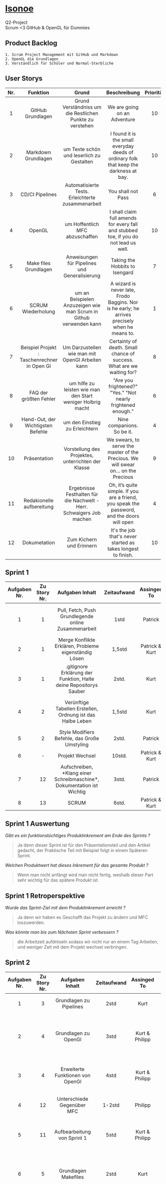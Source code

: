 # [Isonoe](https://solarsystem.nasa.gov/moons/jupiter-moons/isonoe/in-depth/ "NASA")

Q2-Project  
Scrum <3 GitHub & OpenGL für Dummies

## Product Backlog

    1. Scrum Project Management mit GitHub und Markdown
    2. OpenGL die Grundlagen
    3. Verständlich für Schüler und Normal-Sterbliche

## User Storys

|Nr. | Funktion | Grund | Beschreibung | Priorität | Schwierigkeit | Status | Vorausetung |
|:--:|:----:|:----:|:-----:|:----:|:---:|:--:|:--:|
|1   | GitHub Grundlagen | Grund Verständniss um die Restlichen Punkte zu verstehen | We are going on an Adventure | 10 | 1 | In Bearbeitung | - |
|2   | Markdown Grundlagen | um Texte schön und leserlich zu Gestalten | I found it is the small everyday deeds of ordinary folk that keep the darkness at bay. | 10 | 2 | in Bearbeitung | - |
|3   | CD/CI Pipelines | Automatisierte Tests. Erleichterte zusammenarbeit | You shall not Pass | 6 | 7 | Austehend | 5 |
|4   | OpenGL | um Hoffentlich MFC abzuschaffen | I shall claim full amends for every fall and stubbed toe, if you do not lead us well. | 10 | 9 | Austehend | - |
|5   | Make files Grundlagen | Anweisungen für Pipelines und Generalisierung | Taking the Hobbits to Isengard | 7 | 5 | Austehend | - |
|6   | SCRUM Wiederholung | um an Beispielen Anzuzeigen wie man Scrum in Github verwenden kann | A wizard is never late, Frodo Baggins. Nor is he early; he arrives precisely when he means to. | 1 | 1 | Austehend | - |
|7   | Beispiel Projekt : Taschenrechner in Open Gl | Um Darzustellen wie man mit OpenGl Arbeiten kann | Certainty of death. Small chance of success. What are we waiting for? | 8 | 10| Done | 4 |
|8   | FAQ der größten Fehler | um hilfe zu leisten wie man den Start weniger Holbrig macht | "Are you frightened?" "Yes." "Not nearly frightened enough." | 6 | 7 | Austehend | - |
|9   | Hand-Out, der Wichtigsten Befehle | um den Einstieg zu Erleichtern | Nine companions. So be it. | 4 | 3 | Austehend | - |
|10  | Präsentation | Vorstellung des Projektes, unterrichten der Klasse | We swears, to serve the master of the Precious. We will swear on… on the Precious | 9 | 2 | Austehend | 1, 2, 4, 5 |
|11  | Redakionelle aufbereitung | Ergebnisse Festhalten für die Nachwelt - Herr. Schwaigers Job machen | Oh, it’s quite simple. If you are a friend, you speak the password, and the doors will open | 4 | 7 | in Bearbeitung | 1-9 (+ 12) |
|12 | Dokumetation | Zum Kichern und Erinnern | It's the job that's never started as takes longest to finish. | 10 | 0 | Beiläufig | **∞**|

## Sprint 1

 |Aufgaben Nr.| Zu Story Nr. | Aufgaben Inhalt | Zeitaufwand | Assinged To | Status | Definition von Fertig |
 |:-:|:--:|:--:|:--:|:--:|:--:|:--:|
 |1  |1 | Pull, Fetch, Push Grundlegende online Zusammenarbeit| 1std | Patrick | Fertig | Repo was funktioniert und verstanden werden kann |
 |2  |1 | Merge Konflikte Erklären, Probleme eigenständig Lösen | 1,5std | Patrick & Kurt | Fertig | Probleme eigenständig Lösen |
 |3  |1 | .gitignore Erklärung der Funktion, Halte deine Repositorys Sauber | 2std. | Kurt | Fertig | gitignore eingerichtet und Repo ist und **bleibt** Sauber |
 |4  |2 | Verünftige Tabellen Erstellen, Ordnung ist das Halbe Leben | 1,5std | Kurt | Fertig | Wunderschöne Tabelle Fertig (wer das liest hat es geschafft) |
 |5  |2 | Style Modifiers Befehle, das Große Umstyling | 2std. | Patrick | Fertig | Ausdruck deiner Seele |
 |6  |- | Projekt Wechsel | 10std. | Patrick & Kurt | Fertig | **Hoelle!** |
 |7  |12| Aufschreiben, \*Klang einer Schreibmaschine\*, Dokumentation ist Wichtig | 3std. | Patrick | In Bearbeitung | Ewiger Kreislauf |
 |8  |13| SCRUM | 6std. | Patrick & Kurt | In Bearbeitung | Ewiger Kreislauf |

## Sprint 1 Auswertung

 *Gibt es ein funktionstüchtiges Produktinkrement am Ende des Sprints ?*
> Ja denn dieser Sprint ist für den Präsentationsteil und den Artikel gedacht, der Praktische Teil mit Beispiel folgt in einem Späteren Sprint.

 *Welchen Produktwert hat dieses Inkrement für das gesamte Produkt ?*
> Wenn man nicht anfängt wird man nicht fertig, weshalb dieser Part sehr wichtig für das spätere Produkt ist.

## Sprint 1 Retroperspektive

*Wurde das Sprint-Ziel mit dem Produktinkrement erreicht ?*  

> Ja denn wir haben es Geschafft das Projekt zu ändern und MFC loszuwerden.

*Was könnte man bis zum Nächsten Sprint verbessern ?*  

> die Arbeitzeit aufdröseln sodass wir nicht nur an einem Tag Arbeiten, und weniger Zeit mit dem Projekt wechsel verbringen.

## Sprint 2

 |Aufgaben Nr.| Zu Story Nr. | Aufgaben Inhalt | Zeitaufwand | Assinged To | Status | Definition von Fertig |
 |:-:|:--:|:--:|:--:|:--:|:--:|:--:|
 | 1 | 3 | Grundlagen zu Pipelines | 2std | Kurt | Fertig | Wenn es eine Aussenstehende Person Versteht |
 | 2 | 4 | Grundlagen zu OpenGl    | 3std | Kurt & Philipp | Fertig | Wenn wir beide die Grundlagen verstanden haben und verständlich wiedergeben können |
 | 3 | 4 | Erweiterte Funktionen von OpenGl | 4std | Kurt & Philipp | fast Fertig | Laufendes Grafische Darstellungen an einem kleinen Beispiel |
 | 4 | 12 | Unterschiede Gegenüber MFC | 1-2std | Philipp | Fertig | Eine Dokumentation der Relevanten Unterschiede |
 | 5 | 11 | Aufbearbeitung von Sprint 1 | 5std | Kurt & Philipp | Fertig | Wenn es eine Ausenstehende Person ohne Hilfe versteht (und wir es schön finden) |
 | 6 | 5 | Grundlagen Makefiles | 2std | Kurt | Fertig | Wenn die Grundlagen einer Aussenstehenden Person verständlich erklärt werden können |
 | 7 | 5 | Bash | 3std | Kurt | Fertig | Wenn die Grundlagen einer Aussenstehenden Person verständlich erklärt werden können |
 | 8 |13| SCRUM | 2-3std. | Patrick & Kurt | In Bearbeitung | Ewiger Kreislauf |

## Sprint 2 Auswertung

 *Gibt es ein funktionstüchtiges Produktinkrement am Ende des Sprints ?*
>Ja denn dieser Sprint ist für den Präsentationsteil und den Artikel gedacht, der Praktische Teil mit Beispiel folgt in einem Späteren Sprint.

 *Welchen Produktwert hat dieses Inkrement für das gesamte Produkt ?*
>Dieses Inkrement hat einen Sehr hohen wert für das fertige Produkt da Mittlerweile die Meißten Info Dokumente Fertig sind weshalb wir uns Jetzt auf die Ausarbeitung Konzentrieren können.

## Sprint 2 Retroperspektive

*Wurde das Sprint-Ziel mit dem Produktinkrement erreicht ?*  

> Ja denn wir haben es Geschafft den Großteil der Info Dokumente zu schreiben.

*Was könnte man bis zum Nächsten Sprint verbessern ?*  

> die Arbeitzeit aufdröseln sodass wir nicht nur an einem Tag Arbeiten und wir sollten die Arbeitsteilung besser Planen.

## Sprint 3

 |Aufgaben Nr.| Zu Story Nr. | Aufgaben Inhalt | Zeitaufwand | Assinged To | Status | Definition von Fertig |
 |:-:|:--:|:--:|:--:|:--:|:--:|:--:|
 | 1 | 7 | Taschenrechner | 20std | Kurt | in Bearbeitung | Ein Funktionierender Taschenrechner |
 | 2 | 9 | Handout | 5std | Kurt & Philipp | Ausstehend | Wenn man mit den Gegebenen Befehlen ein Kleines Programm schreiben kann |
 | 3 | 11 | Info Blätter | ∞ | Kurt & Philipp | in Bearbeitung | [Wenn die ganzen Schmierzettel Ordentlich zusammengefasst sind](https://youtu.be/nW8dGwa2zRw?t=102) |
 | 4 | 10 | Präsentation | 4std | Philipp | Ausstehend | Wenn alle bisherigen Arbeitsschritte in der Präsentation erklärt sind |
 | 5 | 8 | FAQ | 3std | Patrick | Ausstehend | wennn eine Din A4 Seite voll Geschrieben ist |
 | 6 |13| SCRUM | 2-3std. | Patrick & Kurt | In Bearbeitung | Ewiger Kreislauf |

 ## Sprint 3 Auswertung

 *Gibt es ein funktionstüchtiges Produktinkrement am Ende des Sprints ?*
>Ansich ja jedoch haben wir noch einige Probleme den Taschenrechner auf Windows zum Laufen zu bringen und es müssen noch ein Paar Einträge umgeschrieben werden.

 *Welchen Produktwert hat dieses Inkrement für das gesamte Produkt ?*
>Dieses Inkrement ist Sozusagen der Abschluss das heißt er Verknüpft die Sprints davor und glättet nochmal die Ecken und Kanten ab.

## Sprint 3 Retroperspektive

*Wurde das Sprint-Ziel mit dem Produktinkrement erreicht ?*  

> Im Großen ganzen schon es gibt noch ein paar Kleinigkeiten die zu machen sind jedoch haben wir den Großteil Geschafft.